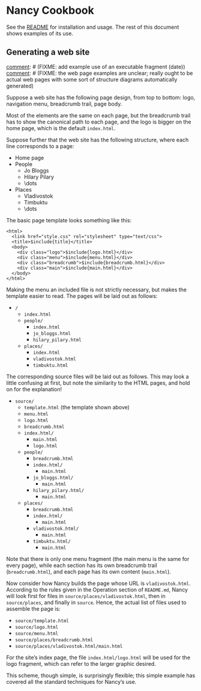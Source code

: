 # Nancy Cookbook

See the [README](README.md) for installation and usage. The rest of this
document shows examples of its use.

## Generating a web site <a name="website-example"></a>
[comment]: # (FIXME: add example use of an executable fragment (date))
[comment]: # (FIXME: the web page examples are unclear; really ought to be actual web pages with some sort of structure diagrams automatically generated)

Suppose a web site has the following page design, from top to bottom: logo,
navigation menu, breadcrumb trail, page body.

Most of the elements are the same on each page, but the breadcrumb trail has
to show the canonical path to each page, and the logo is bigger on the home
page, which is the default `index.html`.

Suppose further that the web site has the following structure, where each
line corresponds to a page:

* Home page
* People
    * Jo Bloggs
    * Hilary Pilary
    * \dots
* Places
    * Vladivostok
    * Timbuktu
    * \dots

The basic page template looks something like this:

    <html>
      <link href="style.css" rel="stylesheet" type="text/css">
      <title>$include{title}</title>
      <body>
        <div class="logo">$include{logo.html}</div>
        <div class="menu">$include{menu.html}</div>
        <div class="breadcrumb">$include{breadcrumb.html}</div>
        <div class="main">$include{main.html}</div>
      </body>
    </html>

Making the menu an included file is not strictly necessary, but makes the
template easier to read. The pages will be laid out as follows:

* `/`
    * `index.html`
    * `people/`
        * `index.html`
        * `jo_bloggs.html`
        * `hilary_pilary.html`
    * `places/`
        * `index.html`
        * `vladivostok.html`
        * `timbuktu.html`

The corresponding source files will be laid out as follows. This may look a
little confusing at first, but note the similarity to the HTML pages, and
hold on for the explanation!

* `source/`
    * `template.html` (the template shown above)
    * `menu.html`
    * `logo.html`
    * `breadcrumb.html`
    * `index.html/`
        * `main.html`
        * `logo.html`
    * `people/`
        * `breadcrumb.html`
        * `index.html/`
            * `main.html`
        * `jo_bloggs.html/`
            * `main.html`
        * `hilary_pilary.html/`
            * `main.html`
    * `places/`
        * `breadcrumb.html`
        * `index.html/`
            * `main.html`
        * `vladivostok.html/`
            * `main.html`
        * `timbuktu.html/`
            * `main.html`

Note that there is only one menu fragment (the main menu is the same for
every page), while each section has its own breadcrumb trail
(`breadcrumb.html`), and each page has its own content
(`main.html`).

Now consider how Nancy builds the page whose URL is `vladivostok.html`.
According to the rules given in the Operation section of `README.md`,
Nancy will look first for files in `source/places/vladivostok.html`,
then in `source/places`, and finally in `source`. Hence, the
actual list of files used to assemble the page is:

* `source/template.html`
* `source/logo.html`
* `source/menu.html`
* `source/places/breadcrumb.html`
* `source/places/vladivostok.html/main.html`

For the site’s index page, the file `index.html/logo.html` will be used
for the logo fragment, which can refer to the larger graphic desired.

[comment]: # (FIXME: explain how to build the web site statically, or serve it dynamically.)

This scheme, though simple, is surprisingly flexible; this simple example
has covered all the standard techniques for Nancy’s use.
